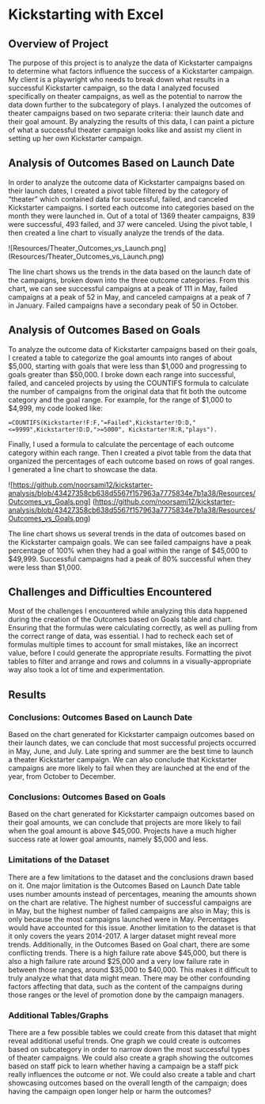 # Kickstarting with Excel 
##  Overview of Project
The purpose of this project is to analyze the data of Kickstarter campaigns to determine what factors influence the success of a Kickstarter campaign. My client is a playwright who needs to break down what results in a successful Kickstarter campaign, so the data I analyzed focused specifically on theater campaigns, as well as the potential to narrow the data down further to the subcategory of plays. I analyzed the outcomes of theater campaigns based on two separate criteria: their launch date and their goal amount. By analyzing the results of this data, I can paint a picture of what a successful theater campaign looks like and assist my client in setting up her own Kickstarter campaign. 
## Analysis of Outcomes Based on Launch Date 
In order to analyze the outcome data of Kickstarter campaigns based on their launch dates, I created a pivot table filtered by the category of “theater” which contained data for successful, failed, and canceled Kickstarter campaigns. I sorted each outcome into categories based on the month they were launched in. Out of a total of 1369 theater campaigns, 839 were successful, 493 failed, and 37 were canceled. Using the pivot table, I then created a line chart to visually analyze the trends of the data. 

![Resources/Theater_Outcomes_vs_Launch.png] (Resources/Theater_Outcomes_vs_Launch.png)

The line chart shows us the trends in the data based on the launch date of the campaigns, broken down into the three outcome categories. From this chart, we can see successful campaigns at a peak of 111 in May, failed campaigns at a peak of 52 in May, and canceled campaigns at a peak of 7 in January. Failed campaigns have a secondary peak of 50 in October.
## Analysis of Outcomes Based on Goals 
To analyze the outcome data of Kickstarter campaigns based on their goals, I created a table to categorize the goal amounts into ranges of about $5,000, starting with goals that were less than $1,000 and progressing to goals greater than $50,000. I broke down each range into successful, failed, and canceled projects by using the COUNTIFS formula to calculate the number of campaigns from the original data that fit both the outcome category and the goal range. For example, for the range of $1,000 to $4,999, my code looked like: 
```
=COUNTIFS(Kickstarter!F:F,"=Failed",Kickstarter!D:D,"<=9999",Kickstarter!D:D,">=5000", Kickstarter!R:R,"plays").
```
Finally, I used a formula to calculate the percentage of each outcome category within each range. Then I created a pivot table from the data that organized the percentages of each outcome based on rows of goal ranges. I generated a line chart to showcase the data. 

![https://github.com/noorsami12/kickstarter-analysis/blob/43427358cb638d5567f157963a7775834e7b1a38/Resources/Outcomes_vs_Goals.png] (https://github.com/noorsami12/kickstarter-analysis/blob/43427358cb638d5567f157963a7775834e7b1a38/Resources/Outcomes_vs_Goals.png)

The line chart shows us several trends in the data of outcomes based on the Kickstarter campaign goals. We can see failed campaigns have a peak percentage of 100% when they had a goal within the range of $45,000 to $49,999. Successful campaigns had a peak of 80% successful when they were less than $1,000. 
## Challenges and Difficulties Encountered 
Most of the challenges I encountered while analyzing this data happened during the creation of the Outcomes based on Goals table and chart. Ensuring that the formulas were calculating correctly, as well as pulling from the correct range of data, was essential. I had to recheck each set of formulas multiple times to account for small mistakes, like an incorrect value, before I could generate the appropriate results. Formatting the pivot tables to filter and arrange and rows and columns in a visually-appropriate way also took a lot of time and experimentation.
## Results ##
### Conclusions: Outcomes Based on Launch Date 
Based on the chart generated for Kickstarter campaign outcomes based on their launch dates, we can conclude that most successful projects occurred in May, June, and July. Late spring and summer are the best time to launch a theater Kickstarter campaign. We can also conclude that Kickstarter campaigns are more likely to fail when they are launched at the end of the year, from October to December. 
### Conclusions: Outcomes Based on Goals 
Based on the chart generated for Kickstarter campaign outcomes based on their goal amounts, we can conclude that projects are more likely to fail when the goal amount is above $45,000. Projects have a much higher success rate at lower goal amounts, namely $5,000 and less. 
### Limitations of the Dataset 
There are a few limitations to the dataset and the conclusions drawn based on it. One major limitation is the Outcomes Based on Launch Date table uses number amounts instead of percentages, meaning the amounts shown on the chart are relative. The highest number of successful campaigns are in May, but the highest number of failed campaigns are also in May; this is only because the most campaigns launched were in May. Percentages would have accounted for this issue. 
Another limitation to the dataset is that it only covers the years 2014-2017. A larger dataset might reveal more trends. Additionally, in the Outcomes Based on Goal chart, there are some conflicting trends. There is a high failure rate above $45,000, but there is also a high failure rate around $25,000 and a very low failure rate in between those ranges, around $35,000 to $40,000. This makes it difficult to truly analyze what that data might mean. There may be other confounding factors affecting that data, such as the content of the campaigns during those ranges or the level of promotion done by the campaign managers.  
### Additional Tables/Graphs 
There are a few possible tables we could create from this dataset that might reveal additional useful trends. One graph we could create is outcomes based on subcategory in order to narrow down the most successful types of theater campaigns. We could also create a graph showing the outcomes based on staff pick to learn whether having a campaign be a staff pick really influences the outcome or not. We could also create a table and chart showcasing outcomes based on the overall length of the campaign; does having the campaign open longer help or harm the outcomes? 
 


